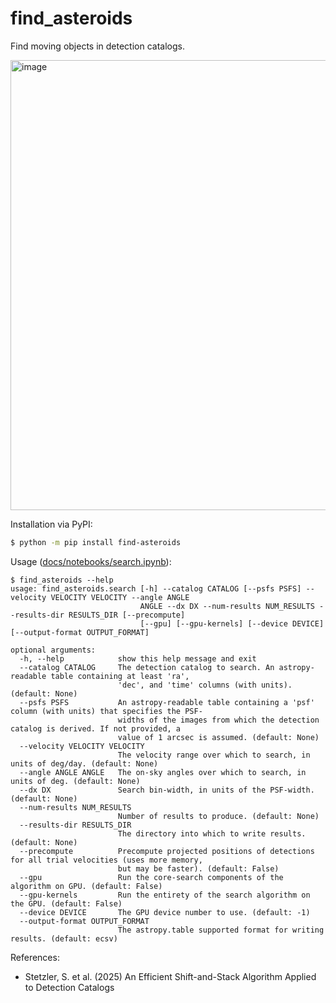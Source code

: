 # find_asteroids

Find moving objects in detection catalogs.

<img width="960" height="720" alt="image" src="https://github.com/user-attachments/assets/1ce78a36-8a80-4db7-97bc-27c4a7e2d67f"/>

Installation via PyPI: 
```bash
$ python -m pip install find-asteroids
```

Usage ([docs/notebooks/search.ipynb](https://github.com/stevenstetzler/find_asteroids/tree/main/docs/notebooks/search.ipynb)):
```
$ find_asteroids --help
usage: find_asteroids.search [-h] --catalog CATALOG [--psfs PSFS] --velocity VELOCITY VELOCITY --angle ANGLE
                             ANGLE --dx DX --num-results NUM_RESULTS --results-dir RESULTS_DIR [--precompute]
                             [--gpu] [--gpu-kernels] [--device DEVICE] [--output-format OUTPUT_FORMAT]

optional arguments:
  -h, --help            show this help message and exit
  --catalog CATALOG     The detection catalog to search. An astropy-readable table containing at least 'ra',
                        'dec', and 'time' columns (with units). (default: None)
  --psfs PSFS           An astropy-readable table containing a 'psf' column (with units) that specifies the PSF-
                        widths of the images from which the detection catalog is derived. If not provided, a
                        value of 1 arcsec is assumed. (default: None)
  --velocity VELOCITY VELOCITY
                        The velocity range over which to search, in units of deg/day. (default: None)
  --angle ANGLE ANGLE   The on-sky angles over which to search, in units of deg. (default: None)
  --dx DX               Search bin-width, in units of the PSF-width. (default: None)
  --num-results NUM_RESULTS
                        Number of results to produce. (default: None)
  --results-dir RESULTS_DIR
                        The directory into which to write results. (default: None)
  --precompute          Precompute projected positions of detections for all trial velocities (uses more memory,
                        but may be faster). (default: False)
  --gpu                 Run the core-search components of the algorithm on GPU. (default: False)
  --gpu-kernels         Run the entirety of the search algorithm on the GPU. (default: False)
  --device DEVICE       The GPU device number to use. (default: -1)
  --output-format OUTPUT_FORMAT
                        The astropy.table supported format for writing results. (default: ecsv)
```

References:
- Stetzler, S. et al. (2025) An Efficient Shift-and-Stack Algorithm Applied to Detection Catalogs
